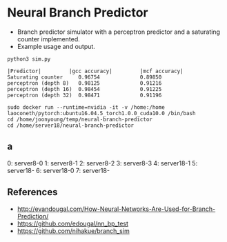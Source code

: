 # Neural Branch Predictor

* Branch predictor simulator with a perceptron predictor and a saturating counter implemented.
* Example usage and output.

```
python3 sim.py

|Predictor|         |gcc accuracy|         |mcf accuracy|
Saturating counter     0.96754             0.89850
perceptron (depth 8)   0.98125             0.91216
perceptron (depth 16)  0.98454             0.91225
perceptron (depth 32)  0.98471             0.91196
```

```
sudo docker run --runtime=nvidia -it -v /home:/home laoconeth/pytorch:ubuntu16.04.5_torch1.0.0_cuda10.0 /bin/bash
cd /home/joonyoung/temp/neural-branch-predictor
cd /home/server18/neural-branch-predictor
```

## a
0: server8-0
1: server8-1
2: server8-2
3: server8-3
4: server18-1
5: server18-
6: server18-0
7: server18-


## References

* http://evandougal.com/How-Neural-Networks-Are-Used-for-Branch-Prediction/
* https://github.com/edougal/nn_bp_test
* https://github.com/nihakue/branch_sim
